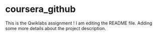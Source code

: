 # coursera_github
This is the Qwiklabs assignment !
I am editing the README file. Adding some more details about the project description.

